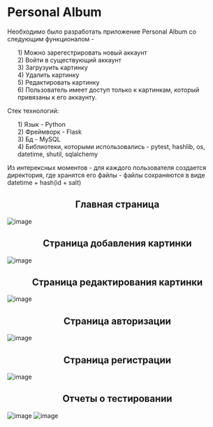 <h1> Personal Album </h1>
Необходимо было разработать приложение Personal Album со следующим функционалом - <br/>
<ol>
1) Можно зарегестрировать новый аккаунт<br/>
2) Войти в существующий аккаунт<br/>
3) Загрузуить картинку<br/>
4) Удалить картинку<br/>
5) Редактировать картинку<br/>
6) Пользователь имеет доступ только к картинкам, который привязаны к его аккаунту.
</ol>

Стек технологий:
<ol>
1) Язык - Python<br/>
2) Фреймворк - Flask<br/>
3) Бд - MySQL<br/>
4) Библиотеки, которыми использовались - pytest, hashlib, os, datetime, shutil, sqlalchemy<br/>
</ol>

Из интерексных моментов - для каждого пользователя создается директория, где хранятся его файлы - файлы сохраняются в виде datetime + hash(id + salt)
<h2 align="center"> Главная страница </h2>

![image](https://github.com/kereeshkacxz/PersonalAlbum/assets/92402468/2a4653cf-c4a3-431b-aee3-abd7f7c7f6f0)

<h2 align="center"> Страница добавления картинки </h2>

![image](https://github.com/kereeshkacxz/PersonalAlbum/assets/92402468/ea93edb4-86f4-4179-b435-489f65a3a180)

<h2 align="center"> Страница редактирования картинки </h2>

![image](https://github.com/kereeshkacxz/PersonalAlbum/assets/92402468/4c990a1d-9f37-4c0d-bf40-d62b5ae38b58)

<h2 align="center"> Страница авторизации</h2>

![image](https://github.com/kereeshkacxz/PersonalAlbum/assets/92402468/57c74b1c-65aa-4868-939a-41b03d3d71a9)

<h2 align="center"> Страница регистрации</h2>

![image](https://github.com/kereeshkacxz/PersonalAlbum/assets/92402468/7c206dd9-2542-4ac0-9730-f68883fdbe60)

<h2 align="center"> Отчеты о тестировании</h2>

![image](https://github.com/kereeshkacxz/PersonalAlbum/assets/92402468/f7edc056-06c2-4203-a95b-ea9b23b158d2)
![image](https://github.com/kereeshkacxz/PersonalAlbum/assets/92402468/7802c600-8150-4e21-952c-4d5c6a2aca79)
